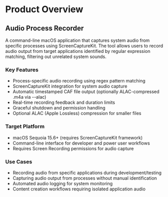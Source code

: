 # Product Overview

## Audio Process Recorder

A command-line macOS application that captures system audio from specific processes using ScreenCaptureKit. The tool allows users to record audio output from target applications identified by regular expression matching, filtering out unrelated system sounds.

### Key Features
- Process-specific audio recording using regex pattern matching
- ScreenCaptureKit integration for system audio capture
- Automatic timestamped CAF file output (optionally ALAC-compressed .m4a via --alac)
- Real-time recording feedback and duration limits
- Graceful shutdown and permission handling
- Optional ALAC (Apple Lossless) compression for smaller files

### Target Platform
- macOS Sequoia 15.6+ (requires ScreenCaptureKit framework)
- Command-line interface for developer and power user workflows
- Requires Screen Recording permissions for audio capture

### Use Cases
- Recording audio from specific applications during development/testing
- Capturing audio output from processes without manual identification
- Automated audio logging for system monitoring
- Content creation workflows requiring isolated application audio